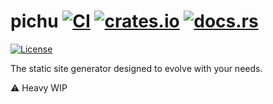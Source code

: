 # pichu [![CI](https://github.com/bahlo/pichu/workflows/CI/badge.svg)](https://github.com/bahlo/pichu/actions?query=workflow%3Aci) [![crates.io](https://img.shields.io/crates/v/pichu.svg)](https://crates.io/crates/pichu) [![docs.rs](https://docs.rs/pichu/badge.svg)](https://docs.rs/pichu/)
[![License](https://img.shields.io/crates/l/pichu)](LICENSE-APACHE)

The static site generator designed to evolve with your needs.

:warning: Heavy WIP
